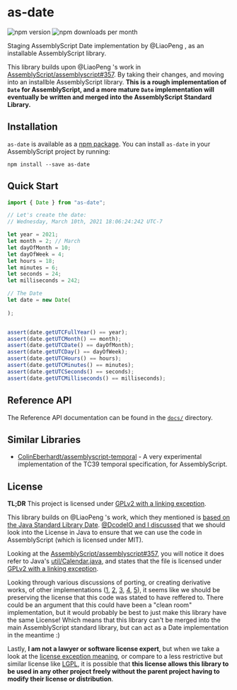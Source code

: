 # as-date

![npm version](https://img.shields.io/npm/v/as-date) ![npm downloads per month](https://img.shields.io/npm/dm/as-date)

Staging AssemblyScript Date implementation by @LiaoPeng , as an installable AssemblyScript library.

This library builds upon @LiaoPeng 's work in [AssemblyScript/assemblyscript#357](https://github.com/AssemblyScript/assemblyscript/pull/357). By taking their changes, and moving into an installble AssemblyScript library. **This is a rough implementation of `Date` for AssemblyScript, and a more mature `Date` implementation will eventually be written and merged into the AssemblyScript Standard Library.**

## Installation

`as-date` is available as a [npm package](https://www.npmjs.com/package/as-date). You can install `as-date` in your AssemblyScript project by running:

`npm install --save as-date`

## Quick Start

```ts
import { Date } from "as-date";

// Let's create the date:
// Wednesday, March 10th, 2021 18:06:24:242 UTC-7

let year = 2021;
let month = 2; // March
let dayOfMonth = 10;
let dayOfWeek = 4;
let hours = 18;
let minutes = 6;
let seconds = 24;
let milliseconds = 242;

// The Date
let date = new Date(
  
);


assert(date.getUTCFullYear() == year);
assert(date.getUTCMonth() == month);
assert(date.getUTCDate() == dayOfMonth);
assert(date.getUTCDay() == dayOfWeek);
assert(date.getUTCHours() == hours);
assert(date.getUTCMinutes() == minutes);
assert(date.getUTCSeconds() == seconds);
assert(date.getUTCMilliseconds() == milliseconds);
```

## Reference API

The Reference API documentation can be found in the [`docs/`](./docs) directory.

## Similar Libraries

* [ColinEberhardt/assemblyscript-temporal](https://github.com/ColinEberhardt/assemblyscript-temporal) - A very experimental implementation of the TC39 temporal specification, for AssemblyScript.

## License

**TL;DR** This project is licensed under [GPLv2 with a linking exception](./LICENSE).

This library builds on  @LiaoPeng 's work, which they mentioned is [based on the Java Standard Library Date](https://github.com/AssemblyScript/assemblyscript/pull/357#issuecomment-652409902). [@DcodeIO and I discussed](https://github.com/AssemblyScript/working-group/issues/56) that we should look into the License in Java to ensure that we can use the code in AssemblyScript (which is licensed under MIT).

Looking at the [AssemblyScript/assemblyscript#357](https://github.com/AssemblyScript/assemblyscript/pull/357), you will notice it does refer to Java's [util/Calendar.java](https://github.com/openjdk/jdk/blob/master/src/java.base/share/classes/java/util/Calendar.java), and states that the file is licensed under [GPLv2 with a linking exception](https://github.com/openjdk/jdk/blob/master/LICENSE).

Looking through various discussions of porting, or creating derivative works, of other implementations ([1](https://stackoverflow.com/questions/10952689/code-ported-from-one-to-another-language-licensing), [2](https://softwareengineering.stackexchange.com/questions/266210/porting-an-algorithm-implementation-licensed-under-gnu-gpl-v3), [3](https://softwareengineering.stackexchange.com/questions/151515/rewrote-gnu-gpl-v2-code-in-another-language-can-i-change-a-license), [4](https://softwareengineering.stackexchange.com/questions/205180/what-licensing-implications-if-any-are-there-when-porting-code-from-one-langua), [5](https://softwareengineering.stackexchange.com/questions/86754/is-it-possible-to-rewrite-every-line-of-an-open-source-project-in-a-slightly-dif)), it seems like we should be preserving the license that this code was stated to have reffered to. There could be an argument that this could have been a "clean room" implementation, but it would probably be best to just make this library have the same License! Which means that this library can't be merged into the main AssemblyScript standard library, but can act as a Date implementation in the meantime :)

Lastly, **I am not a lawyer or software license expert**, but when we take a look at the [license exception meaning](https://en.wikipedia.org/wiki/GPL_linking_exception), or compare to a less restrictive but similar license like [LGPL](https://opensource.stackexchange.com/questions/1410/what-is-the-difference-between-gpl-classpath-exception-vs-lgpl), it is possible that **this license allows this library to be used in any other project freely without the parent project having to modify their license or distribution**. 


